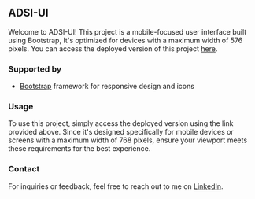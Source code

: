 ## ADSI-UI

Welcome to ADSI-UI! This project is a mobile-focused user interface built using Bootstrap, It's optimized for devices
with a maximum width of 576 pixels. You can access the deployed version of this
project [here](https://fnrafa.github.io/ADSI-UI/).

### Supported by

- [Bootstrap](https://getbootstrap.com/) framework for responsive design and icons

### Usage

To use this project, simply access the deployed version using the link provided above. Since it's designed specifically
for mobile devices or screens with a maximum width of 768 pixels, ensure your viewport meets these requirements for the
best experience.

### Contact

For inquiries or feedback, feel free to reach out to me on [LinkedIn](https://www.linkedin.com/in/fikrinoorarafah/).
